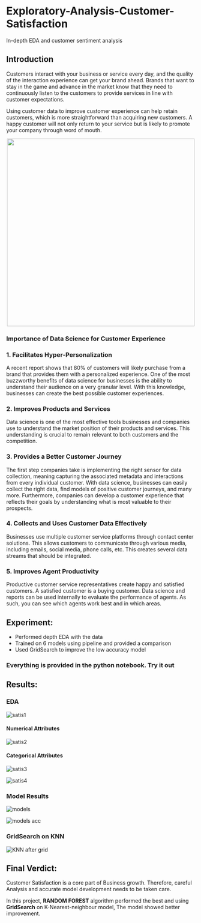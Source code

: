 # Exploratory-Analysis-Customer-Satisfaction
In-depth EDA and customer sentiment analysis


## Introduction

Customers interact with your business or service every day, and the quality of the interaction experience can get your brand ahead. Brands that want to stay in the game and advance in the market know that they need to continuously listen to the customers to provide services in line with customer expectations.

Using customer data to improve customer experience can help retain customers, which is more straightforward than acquiring new customers. A happy customer will not only return to your service but is likely to promote your company through word of mouth.

<p align = 'center'>
    <img src = "https://user-images.githubusercontent.com/85514219/229327948-4a3bdc90-7cd7-4f25-a958-8c26e0cf83f7.png", high = "400px", width = "500px" >
</p>

### Importance of Data Science for Customer Experience

### 1. Facilitates Hyper-Personalization 

A recent report shows that 80% of customers will likely purchase from a brand that provides them with a personalized experience.
One of the most buzzworthy benefits of data science for businesses is the ability to understand their audience on a very granular level. With this knowledge, businesses can create the best possible customer experiences.

### 2. Improves Products and Services

Data science is one of the most effective tools businesses and companies use to understand the market position of their products and services.
This understanding is crucial to remain relevant to both customers and the competition. 

### 3. Provides a Better Customer Journey

The first step companies take is implementing the right sensor for data collection, meaning capturing the associated metadata and interactions from every individual customer.
With data science, businesses can easily collect the right data, find models of positive customer journeys, and many more. Furthermore, companies can develop a customer experience that reflects their goals by understanding what is most valuable to their prospects.

### 4. Collects and Uses Customer Data Effectively 

Businesses use multiple customer service platforms through contact center solutions. This allows customers to communicate through various media, including emails, social media, phone calls, etc. This creates several data streams that should be integrated. 

### 5. Improves Agent Productivity 

Productive customer service representatives create happy and satisfied customers. A satisfied customer is a buying customer. Data science and reports can be used internally to evaluate the performance of agents. As such, you can see which agents work best and in which areas.

## Experiment:
- Performed depth EDA with the data
- Trained on 6 models using pipeline and provided a comparison
- Used GridSearch to improve the low accuracy model

###  Everything is provided in the python notebook. Try it out

## Results:
### EDA

![satis1](https://user-images.githubusercontent.com/85514219/229328362-67cda89e-a657-4652-aba9-916930fc765c.png)

#### Numerical Attributes
![satis2](https://user-images.githubusercontent.com/85514219/229328361-5d2f5b07-b7c6-44ac-bef7-b6b67e1a31a0.png)


#### Categorical Attributes
![satis3](https://user-images.githubusercontent.com/85514219/229328359-be75f9d0-3350-489b-a847-a16aee9372dd.png)


![satis4](https://user-images.githubusercontent.com/85514219/229328358-d643185a-86cf-434b-a6ff-bf0631656c75.png)


### Model Results

![models](https://user-images.githubusercontent.com/85514219/229328425-be10a544-3084-4d61-a21c-11fd1f5b80ca.png)

![models acc](https://user-images.githubusercontent.com/85514219/229328424-a3964e33-6bfd-4d14-af65-b178f701825e.png)


### GridSearch on KNN

![KNN after grid](https://user-images.githubusercontent.com/85514219/229328448-1b572b22-3df6-47cc-9e96-0ded035947f1.png)

## Final Verdict:

Customer Satisfaction is a core part of Business growth. Therefore, careful Analysis and accurate model development needs to be taken care.

In this project, **RANDOM FOREST** algorithm performed the best and using **GridSearch** on K-Nearest-neighbour model, The model showed better improvement. 
